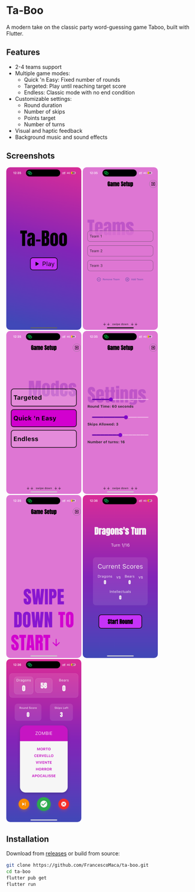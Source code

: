 # Ta-Boo

A modern take on the classic party word-guessing game Taboo, built with Flutter.

## Features
- 2-4 teams support
- Multiple game modes:
  - Quick 'n Easy: Fixed number of rounds
  - Targeted: Play until reaching target score
  - Endless: Classic mode with no end condition
- Customizable settings:
  - Round duration
  - Number of skips
  - Points target
  - Number of turns
- Visual and haptic feedback
- Background music and sound effects

## Screenshots
<img src="screenshots/screenshot%201.png" alt="description" style="border-radius: 10px; width: 200px;"/>
<img src="screenshots/screenshot%202.png" alt="description" style="border-radius: 10px; width: 200px;"/>
<img src="screenshots/screenshot%203.png" alt="description" style="border-radius: 10px; width: 200px;"/>
<img src="screenshots/screenshot%204.png" alt="description" style="border-radius: 10px; width: 200px;"/>
<img src="screenshots/screenshot%205.png" alt="description" style="border-radius: 10px; width: 200px;"/>
<img src="screenshots/screenshot%206.png" alt="description" style="border-radius: 10px; width: 200px;"/>
<img src="screenshots/screenshot%207.png" alt="description" style="border-radius: 10px; width: 200px;"/>

## Installation
Download from [releases](link) or build from source:
```bash
git clone https://github.com/FrancescoMaca/ta-boo.git
cd ta-boo
flutter pub get
flutter run
```